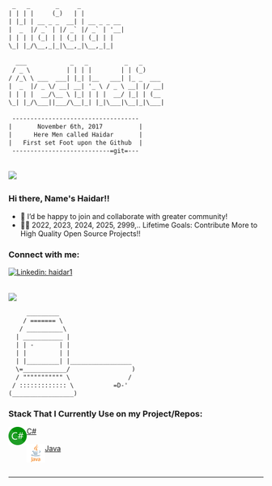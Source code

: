 
     _   _       _     _                         
    | | | |     (_)   | |                        
    | |_| | __ _ _  __| | __ _ _ __              
    |  _  |/ _` | |/ _` |/ _` | '__|             
    | | | | (_| | | (_| | (_| | |                
    \_| |_/\__,_|_|\__,_|\__,_|_|                
                                                                                      
      ___            _   _          _   _      
     / _ \          | | | |        | | (_)       
    / /_\ \ ___  ___| |_| |__   ___| |_ _  ___   
    |  _  |/ _ \/ __| __| '_ \ / _ \ __| |/ __|  
    | | | |  __/\__ \ |_| | | |  __/ |_| | (__   
    \_| |_/\___||___/\__|_| |_|\___|\__|_|\___|  
                                            
     -----------------------------------  
    |       November 6th, 2017          |  
    |      Here Men called Haidar       |  
    |   First set Foot upon the Github  |  
     ---------------------------=git=---    
## ![](https://komarev.com/ghpvc/?username=haidargit&color=blue&label=Profile+View)
  


### Hi there, Name's Haidar!!

- 👯 I’d be happy to join and collaborate with greater community!
- 👏🏼 2022, 2023, 2024, 2025, 2999,.. Lifetime Goals: Contribute More to High Quality Open Source Projects!!

### Connect with me:

[![Linkedin: haidar1](https://img.shields.io/badge/-haidar1-blue?style=flat-square&logo=Linkedin&logoColor=white&link=https://www.linkedin.com/in/haidar1/)](https://www.linkedin.com/in/haidar1/)

<br /> 

<img align="center" src="https://github-readme-stats.vercel.app/api/top-langs/?username=haidargit&theme=light&hide_langs_below=1" />  

         _________  
        / ======= \  
       / __________\  
      | ___________ |  
      | | -       | |  
      | |         | |  
      | |_________| |_________________  
      \=____________/                 )  
      / """"""""""" \                /  
     / ::::::::::::: \           =D-'  
    (_________________)  

### Stack That I Currently Use on my Project/Repos:  

<!---[<img align="left" alt="Aws" width="36px" src="https://avatars.githubusercontent.com/u/2232217?s=200&v=4" />Amazon Web Services (AWS) Cloud <br/><br/>][aws] --->

[<img align="left" alt="C#" width="36px" src="https://raw.githubusercontent.com/github/explore/80688e429a7d4ef2fca1e82350fe8e3517d3494d/topics/csharp/csharp.png" />C# <br/><br/>][C#]
[<img align="left" alt="Java" width="36px" src="https://raw.githubusercontent.com/github/explore/5b3600551e122a3277c2c5368af2ad5725ffa9a1/topics/java/java.png" />Java <br/><br/>][Java]
<br />  

---

<!---[linkedin]: https://linkedin.com/in/haidar1 --->
[aws]: https://aws.amazon.com/
[C#]: https://docs.microsoft.com/en-us/dotnet/csharp/tour-of-csharp/
[Java]: https://www.learnjavaonline.org/  
